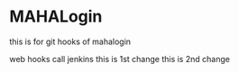 # MAHALogin
this is for git hooks  of mahalogin

web hooks call jenkins
this is 1st change
this is 2nd change
